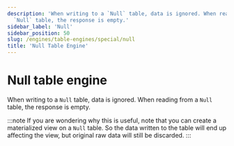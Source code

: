 ```yaml
---
description: 'When writing to a `Null` table, data is ignored. When reading from a
  `Null` table, the response is empty.'
sidebar_label: 'Null'
sidebar_position: 50
slug: /engines/table-engines/special/null
title: 'Null Table Engine'
---
```


# Null table engine

When writing to a `Null` table, data is ignored. When reading from a `Null` table, the response is empty.

:::note
If you are wondering why this is useful, note that you can create a materialized view on a `Null` table. So the data written to the table will end up affecting the view, but original raw data will still be discarded.
:::
